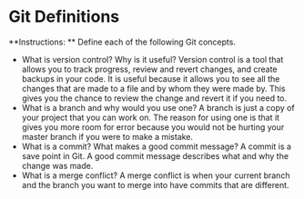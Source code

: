 # Git Definitions

**Instructions: ** Define each of the following Git concepts.

* What is version control?  Why is it useful? Version control is a tool that allows you to track progress, review and revert changes, and create backups in your code. It is useful because it allows you to see all the changes that are made to a file and by whom they were made by. This gives you the chance to review the change and revert it if you need to. 
* What is a branch and why would you use one? A branch is just a copy of your project that you can work on. The reason for using one is that it gives you more room for error because you would not be hurting your master branch if you were to make a mistake. 
* What is a commit? What makes a good commit message? A commit is a save point in Git. A good commit message describes what and why the change was made.
* What is a merge conflict? A merge conflict is when your current branch and the branch you want to merge into have commits that are different.